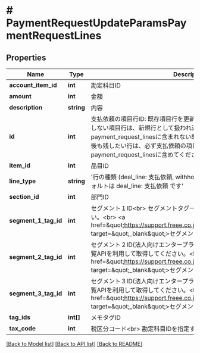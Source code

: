 # # PaymentRequestUpdateParamsPaymentRequestLines

## Properties

Name | Type | Description | Notes
------------ | ------------- | ------------- | -------------
**account_item_id** | **int** | 勘定科目ID | [optional]
**amount** | **int** | 金額 |
**description** | **string** | 内容 | [optional]
**id** | **int** | 支払依頼の項目行ID: 既存項目行を更新する場合に指定します。IDを指定しない項目行は、新規行として扱われ追加されます。また、payment_request_linesに含まれない既存の項目行は削除されます。更新後も残したい行は、必ず支払依頼の項目行IDを指定してpayment_request_linesに含めてください。 | [optional]
**item_id** | **int** | 品目ID | [optional]
**line_type** | **string** | &#39;行の種類 (deal_line: 支払依頼, withholding_tax: 源泉徴収税)&#39;&lt;br&gt; &#39;デフォルトは deal_line: 支払依頼 です&#39; | [optional]
**section_id** | **int** | 部門ID | [optional]
**segment_1_tag_id** | **int** | セグメント１ID&lt;br&gt; セグメントタグ一覧APIを利用して取得してください。&lt;br&gt; &lt;a href&#x3D;\&quot;https://support.freee.co.jp/hc/ja/articles/360020679611\&quot; target&#x3D;\&quot;_blank\&quot;&gt;セグメント（分析用タグ）の設定&lt;/a&gt;&lt;br&gt; | [optional]
**segment_2_tag_id** | **int** | セグメント２ID(法人向けエンタープライズプラン)&lt;br&gt; セグメントタグ一覧APIを利用して取得してください。&lt;br&gt; &lt;a href&#x3D;\&quot;https://support.freee.co.jp/hc/ja/articles/360020679611\&quot; target&#x3D;\&quot;_blank\&quot;&gt;セグメント（分析用タグ）の設定&lt;/a&gt;&lt;br&gt; | [optional]
**segment_3_tag_id** | **int** | セグメント３ID(法人向けエンタープライズプラン)&lt;br&gt; セグメントタグ一覧APIを利用して取得してください。&lt;br&gt; &lt;a href&#x3D;\&quot;https://support.freee.co.jp/hc/ja/articles/360020679611\&quot; target&#x3D;\&quot;_blank\&quot;&gt;セグメント（分析用タグ）の設定&lt;/a&gt;&lt;br&gt; | [optional]
**tag_ids** | **int[]** | メモタグID | [optional]
**tax_code** | **int** | 税区分コード&lt;br&gt; 勘定科目IDを指定する場合は必須です。 | [optional]

[[Back to Model list]](../../README.md#models) [[Back to API list]](../../README.md#endpoints) [[Back to README]](../../README.md)

